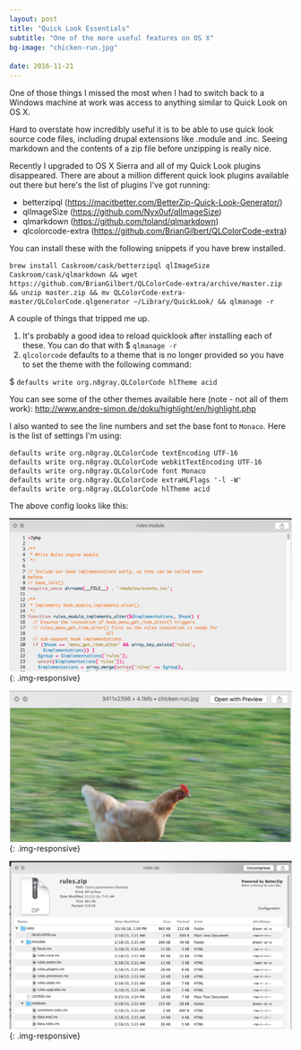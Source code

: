```yaml
---
layout: post
title: "Quick Look Essentials"
subtitle: "One of the more useful features on OS X"
bg-image: "chicken-run.jpg"

date: 2016-11-21
---
```


One of those things I missed the most when I had to switch back to a Windows machine at work was access to anything similar to Quick Look on OS X.

Hard to overstate how incredibly useful it is to be able to use quick look source code files, including drupal extensions like .module and .inc. Seeing markdown and the contents of a zip file before unzipping is really nice. 

Recently I upgraded to OS X Sierra and all of my Quick Look plugins disappeared. There are about a million different quick look plugins available out there but here's the list of plugins I've got running: 

- betterzipql (https://macitbetter.com/BetterZip-Quick-Look-Generator/)
- qlImageSize (https://github.com/Nyx0uf/qlImageSize)
- qlmarkdown (https://github.com/toland/qlmarkdown)
- qlcolorcode-extra (https://github.com/BrianGilbert/QLColorCode-extra)


You can install these with the following snippets if you have brew installed. 

```
brew install Caskroom/cask/betterzipql qlImageSize Caskroom/cask/qlmarkdown && wget https://github.com/BrianGilbert/QLColorCode-extra/archive/master.zip && unzip master.zip && mv QLColorCode-extra-master/QLColorCode.qlgenerator ~/Library/QuickLook/ && qlmanage -r
```

A couple of things that tripped me up. 

1. It's probably a good idea to reload quicklook after installing each of these. You can do that with $ `qlmanage -r`
2. `qlcolorcode` defaults to a theme that is no longer provided so you have to set the theme with the following command: 

$ `defaults write org.n8gray.QLColorCode hlTheme acid`

You can see some of the other themes available here (note - not all of them work): 
http://www.andre-simon.de/doku/highlight/en/highlight.php

I also wanted to see the line numbers and set the base font to `Monaco`. Here is the list of settings I'm using: 

```
defaults write org.n8gray.QLColorCode textEncoding UTF-16
defaults write org.n8gray.QLColorCode webkitTextEncoding UTF-16
defaults write org.n8gray.QLColorCode font Monaco
defaults write org.n8gray.QLColorCode extraHLFlags '-l -W'
defaults write org.n8gray.QLColorCode hlTheme acid
```

The above config looks like this: 

![QLColorCode](/images/posts/112116/qlcolorcode.jpg){: .img-responsive}

![QLImageSize](/images/posts/112116/qlimagesize.jpg){: .img-responsive}

![qlzip](/images/posts/112116/qlzip.jpg){: .img-responsive}






